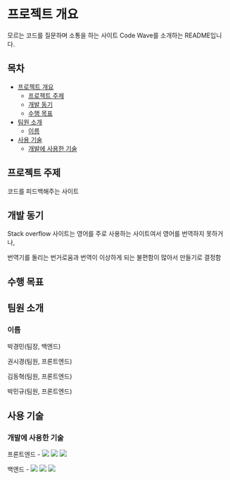 # 프로젝트 개요
<p>
  모르는 코드를 질문하며 소통을 하는 사이트 Code Wave를 소개하는 README입니다.
</p>


## 목차
* <a href="#프로젝트-개요">프로젝트 개요</a>
  - <a href="#프로젝트-주제">프로젝트 주제</a>
  - <a href="#개발-동기">개발 동기</a>
  - <a href="#수행-목표">수행 목표</a>
* <a href="#팀원-소개">팀원 소개</a>
  - <a href="#이름">이름</a>
* <a href="#사용-기술">사용 기술</a>
  - <a href="#개발에-사용한-기술">개발에 사용한 기술</a>

## 프로젝트 주제
<p>
   코드를 피드백해주는 사이트
</p>

## 개발 동기
<p> Stack overflow 사이트는 영어를 주로 사용하는 사이트여서 영어를 번역하지 못하거나,</p>
<p> 번역기를 돌리는 번거로움과 번역이 이상하게 되는 불편함이 많아서 만들기로 결정함</p>

## 수행 목표

## 팀원 소개
### 이름

<p>박경민(팀장, 백엔드)</p>
<p>권시경(팀원, 프론트엔드)</p>
<p>김동혁(팀원, 프론트엔드)</p>
<p>박민규(팀원, 프론트엔드)<p>

## 사용 기술
### 개발에 사용한 기술
<p>
프론트엔드 - 
<img src="https://img.shields.io/badge/React-61DAFB?style=flat-square&logo=React&logoColor=white"/></img>
<img src="https://img.shields.io/badge/CSS-1572B6?style=flat-square&logo=CSS3&logoColor=white"/></img>
<img src="https://img.shields.io/badge/XD-FF61F6?style=flat-square&logo=Adobe XD&logoColor=white"/></img>
</p>
<p>백엔드 -
<img src="https://img.shields.io/badge/Express-000000?style=flat-square&logo=Express&logoColor=white"/></img>
<img src="https://img.shields.io/badge/MariaDB-003545?style=flat-square&logo=MariaDB&logoColor=white"/></img>
<img src="https://img.shields.io/badge/S3-569A31?style=flat-square&logo=Amazon S3&logoColor=white"/></img>
</p>
